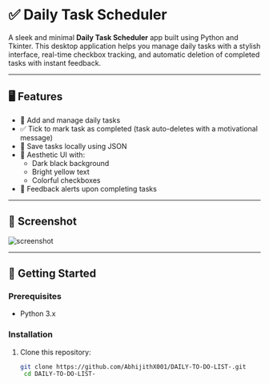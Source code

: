 # ✅ Daily Task Scheduler

A sleek and minimal **Daily Task Scheduler** app built using Python and Tkinter. This desktop application helps you manage daily tasks with a stylish interface, real-time checkbox tracking, and automatic deletion of completed tasks with instant feedback.

---

## 🖥️ Features

- 📝 Add and manage daily tasks
- ✅ Tick to mark task as completed (task auto-deletes with a motivational message)
- 💾 Save tasks locally using JSON
- 🎨 Aesthetic UI with:
  - Dark black background
  - Bright yellow text
  - Colorful checkboxes
- 💬 Feedback alerts upon completing tasks

---

## 📸 Screenshot

![screenshot](screenshot.png)

---

## 🚀 Getting Started

### Prerequisites

- Python 3.x

### Installation

1. Clone this repository:

   ```bash
   git clone https://github.com/AbhijithX001/DAILY-TO-DO-LIST-.git
    cd DAILY-TO-DO-LIST-

